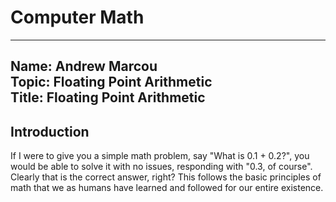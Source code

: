 # Computer Math
---
Name: Andrew Marcou  
Topic: Floating Point Arithmetic  
Title: Floating Point Arithmetic  
----

## Introduction
  If I were to give you a simple math problem, say "What is 0.1 + 0.2?", you would be able to solve it with no issues, responding with "0.3, of course". Clearly that is the correct answer, right? This follows the basic principles of math that we as humans have learned and followed for our entire existence. 

